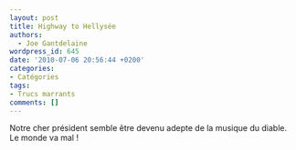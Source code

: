 ```yaml
---
layout: post
title: Highway to Hellysée
authors:
  - Joe Gantdelaine
wordpress_id: 645
date: '2010-07-06 20:56:44 +0200'
categories:
- Catégories
tags:
- Trucs marrants
comments: []
---
```

Notre cher président semble être devenu adepte de la musique du diable. Le monde va mal !

